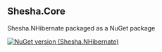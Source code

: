 ﻿## Shesha.Core  

Shesha.NHibernate packaged as a NuGet package

[![NuGet version (Shesha.NHibernate)](https://img.shields.io/nuget/v/Shesha.NHibernate?style=flat-square)](https://www.nuget.org/packages/Shesha.NHibernate/)